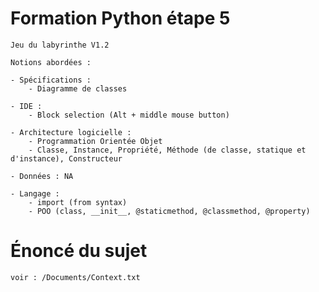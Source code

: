 # Formation Python étape 5

    Jeu du labyrinthe V1.2

    Notions abordées :

    - Spécifications : 
        - Diagramme de classes

    - IDE : 
        - Block selection (Alt + middle mouse button)

    - Architecture logicielle :
        - Programmation Orientée Objet
        - Classe, Instance, Propriété, Méthode (de classe, statique et d'instance), Constructeur

    - Données : NA

    - Langage :
        - import (from syntax)
        - POO (class, __init__, @staticmethod, @classmethod, @property)

# Énoncé du sujet

    voir : /Documents/Context.txt
